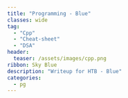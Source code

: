 ```yaml
---
title: "Programming - Blue"
classes: wide
tag: 
  - "Cpp"
  - "Cheat-sheet"
  - "DSA"
header:
  teaser: /assets/images/cpp.png
ribbon: Sky Blue
description: "Writeup for HTB - Blue"
categories:
  - pg
---
```


